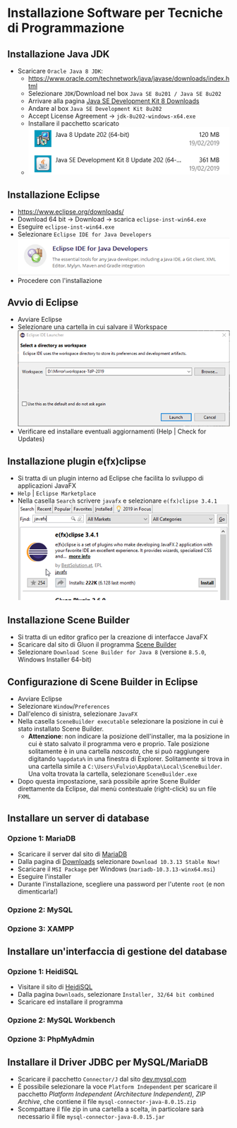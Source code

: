 # Installazione Software per Tecniche di Programmazione

## Installazione Java JDK

* Scaricare `Oracle Java 8 JDK`: 
    * https://www.oracle.com/technetwork/java/javase/downloads/index.html
    * Selezionare `JDK`/Download nel box `Java SE 8u201 / Java SE 8u202`
    * Arrivare alla pagina [Java SE Development Kit 8 Downloads](https://www.oracle.com/technetwork/java/javase/downloads/jdk8-downloads-2133151.html)
    * Andare al box `Java SE Development Kit 8u202`
    * Accept License Agreement -> `jdk-8u202-windows-x64.exe`
    * Installare il pacchetto scaricato
    * ![Programmi instllati](install-java.png)

## Installazione Eclipse

* https://www.eclipse.org/downloads/
* Download 64 bit -> Download -> scarica `eclipse-inst-win64.exe`
* Eseguire `eclipse-inst-win64.exe`
* Selezionare `Eclipse IDE for Java Developers` ![Setup question](install-eclipse-1.png)
* Procedere con l'installazione

## Avvio di Eclipse

* Avviare Eclipse
* Selezionare una cartella in cui salvare il Workspace ![Workspace](install-eclipse-2.png)
* Verificare ed installare eventuali aggiornamenti (Help | Check for Updates)

## Installazione plugin e(fx)clipse

* Si tratta di un plugin interno ad Eclipse che facilita lo sviluppo di applicazioni JavaFX
* `Help` | `Eclipse Marketplace`
* Nella casella `Search` scrivere `javafx` e selezionare `e(fx)clipse 3.4.1` ![e(fx)clipse](install-efxclipse-1.png)

## Installazione Scene Builder

* Si tratta di un editor grafico per la creazione di interfacce JavaFX
* Scaricare dal sito di Gluon il programma [Scene Builder](https://gluonhq.com/products/scene-builder/)
* Selezionare `Download Scene Builder for Java 8` (versione `8.5.0`, Windows Installer 64-bit)

## Configurazione di Scene Builder in Eclipse

* Avviare Eclipse
* Selezionare `Window`/`Preferences`
* Dall'elenco di sinistra, selezionare `JavaFX`
* Nella casella `SceneBuilder executable` selezionare la posizione in cui è stato installato Scene Builder.
    * **Attenzione**: non indicare la posizione dell'installer, ma la posizione in cui è stato salvato il programma vero e proprio. Tale posizione solitamente è in una cartella *nascosta*, che si può raggiungere digitando `%appdata%` in una finestra di Explorer. Solitamente si trova in una cartella simile a `C:\Users\Fulvio\AppData\Local\SceneBuilder`. Una volta trovata la cartella, selezionare `SceneBuilder.exe`
* Dopo questa impostazione, sarà possibile aprire Scene Builder direttamente da Eclipse, dal menù contestuale (right-click) su un file `FXML`

## Installare un server di database

### Opzione 1: MariaDB

* Scaricare il server dal sito di [MariaDB](https://mariadb.org/)
* Dalla pagina di [Downloads](https://downloads.mariadb.org/) selezionare `Download 10.3.13 Stable Now!`
* Scaricare il `MSI Package` per Windows (`mariadb-10.3.13-winx64.msi`)
* Eseguire l'installer
* Durante l'installazione, scegliere una password per l'utente `root` (e non dimenticarla!)

### Opzione 2: MySQL

### Opzione 3: XAMPP

## Installare un'interfaccia di gestione del database

### Opzione 1: HeidiSQL

* Visitare il sito di [HeidiSQL](https://www.heidisql.com/)
* Dalla pagina `Downloads`, selezionare `Installer, 32/64 bit combined`
* Scaricare ed installare il programma

### Opzione 2: MySQL Workbench

### Opzione 3: PhpMyAdmin

## Installare il Driver JDBC per MySQL/MariaDB

* Scaricare il pacchetto `Connector/J` dal sito [dev.mysql.com](https://dev.mysql.com/downloads/connector/j/)
* È possibile selezionare la voce `Platform Independent` per scaricare il pacchetto *Platform Independent (Architecture Independent), ZIP Archive*, che contiene il file `mysql-connector-java-8.0.15.zip`
* Scompattare il file zip in una cartella a scelta, in particolare sarà necessario il file `mysql-connector-java-8.0.15.jar`
